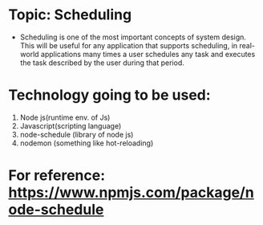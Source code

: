 # Topic: Scheduling

- Scheduling is one of the most important concepts of system design. This will be useful for any application that supports scheduling, in real-world applications many times a user schedules any task and executes the task described by the user during that period.

# Technology going to be used:

1. Node js(runtime env. of Js)
2. Javascript(scripting language)
3. node-schedule (library of node js)
4. nodemon (something like hot-reloading)

# For reference: https://www.npmjs.com/package/node-schedule

